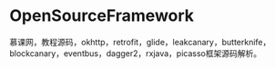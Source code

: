 # OpenSourceFramework
慕课网，教程源码，okhttp，retrofit，glide，leakcanary，butterknife，blockcanary，eventbus，dagger2，rxjava，picasso框架源码解析。
